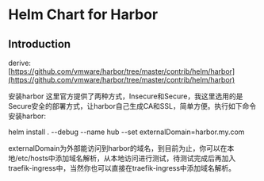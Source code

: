 # Helm Chart for Harbor

## Introduction

derive: [https://github.com/vmware/harbor/tree/master/contrib/helm/harbor](https://github.com/vmware/harbor/tree/master/contrib/helm/harbor)



安装harbor 
这里官方提供了两种方式，Insecure和Secure，我这里选用的是Secure安全的部署方式，让harbor自己生成CA和SSL，简单方便。执行如下命令安装harbor: 

helm install . --debug --name hub --set externalDomain=harbor.my.com 

externalDomain为外部能访问到harbor的域名，到目前为止，你可以在本地/etc/hosts中添加域名解析，从本地访问进行测试，待测试完成后再加入traefik-ingress中，当然你也可以直接在traefik-ingress中添加域名解析。